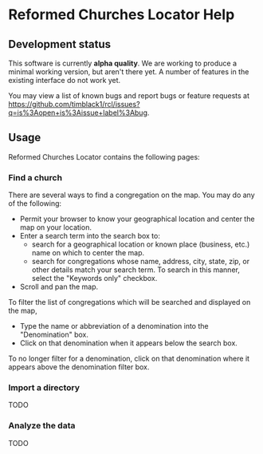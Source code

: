 # Reformed Churches Locator Help

## Development status

This software is currently **alpha quality**.  We are working to produce a minimal working version,
but aren't there yet.  A number of features in the existing interface do not work yet.

You may view a list of known bugs and report bugs or feature requests at
https://github.com/timblack1/rcl/issues?q=is%3Aopen+is%3Aissue+label%3Abug.

## Usage

Reformed Churches Locator contains the following pages:

### Find a church

There are several ways to find a congregation on the map.  You may do any of the following:

* Permit your browser to know your geographical location and center the map on your location.
* Enter a search term into the search box to:
  * search for a geographical location or known place (business, etc.) name on which to center the map.
  * search for congregations whose name, address, city, state, zip, or other details match your 
    search term.  To search in this manner, select the "Keywords only" checkbox.
* Scroll and pan the map.

To filter the list of congregations which will be searched and displayed on the map,

* Type the name or abbreviation of a denomination into the "Denomination" box.
* Click on that denomination when it appears below the search box.

To no longer filter for a denomination, click on that denomination where it appears above the
denomination filter box.

### Import a directory

TODO

### Analyze the data

TODO

